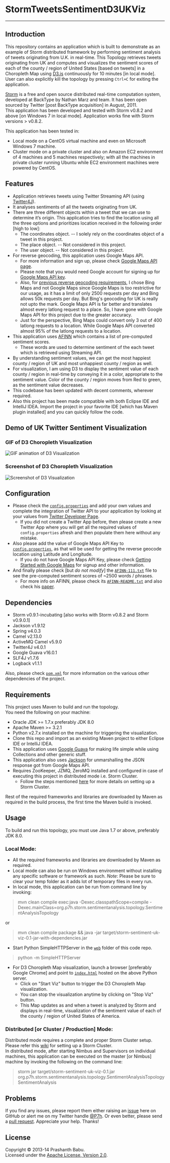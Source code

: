 # StormTweetsSentimentD3UKViz
----------

## Introduction
This repository contains an application which is built to demonstrate as an example of Storm distributed framework by performing sentiment analysis of tweets originating from U.K. in real-time. This Topology retrieves tweets originating from UK and computes and visualizes the sentiment scores of each of the county / region of United States [based on tweets] in a Choropleth Map using [D3.js](http://d3js.org) continuously for 10 minutes [in local mode]. User can also explicitly kill the topology by pressing `Ctrl+C` for exiting the application.

[Storm](http://storm-project.net) is a free and open source distributed real-time computation system, developed at BackType by Nathan Marz and team. It has been open sourced by Twitter [post BackType acquisition] in August, 2011.<br>
This application has been developed and tested with Storm v0.8.2 and above [on Windows 7 in local mode]. Application works fine with Storm versions > v0.8.2.<br>

This application has been tested in:<br>

+ Local mode on a CentOS virtual machine and even on Microsoft Windows 7 machine.
+ Cluster mode on a private cluster and also on Amazon EC2 environment of 4 machines and 5 machines respectively; with all the machines in private cluster running Ubuntu while EC2 environment machines were powered by CentOS.

## Features
* Application retrieves tweets using Twitter Streaming API (using [Twitter4J](http://twitter4j.org)).<br>
* It analyses sentiments of all the tweets originating from UK.
* There are three different objects within a tweet that we can use to determine it’s origin. This application tries to find the location using all the three options and prioritizes location received in the following order [high to low]:
	* The coordinates object. -- I solely rely on the coordinates object of a tweet in this project.
	* The place object. -- Not considered in this project.
	* The user object. -- Not considered in this project.
* For reverse geocoding, this application uses Google Maps API. 
	* For more information and sign up, please check [Google Maps API page](https://google-developers.appspot.com/maps/documentation/geocoding/#ReverseGeocoding).
	* Please note that you would need Google account for signing up for [Google Maps API key](https://google-developers.appspot.com/maps/documentation/geocoding/#api_key).
	* Also, for [previous reverse geocoding requirements](https://github.com/P7h/StormTweetsSentimentD3Viz), I chose Bing Maps and not Google Maps since Google Maps is too restrictive for our usage, as it has a limit of only 2500 requests per day and Bing allows 50k requests per day. But Bing's geocoding for UK is really not upto the mark. Google Maps API is far better and translates almost every latlong request to a place. So, I have gone with Google Maps API for this project due to the greater accuracy.
    * Just for the perspective, Bing Maps could convert only 3 out of 400 latlong requests to a location. While Google Maps API converted almost 95% of the latlong requests to a location.
* This application uses [AFINN](http://www2.imm.dtu.dk/pubdb/views/publication_details.php?id=6010) which contains a list of pre-computed sentiment scores.
	* These words are used to determine sentiment of the each tweet which is retrieved using Streaming API.
* By understanding sentiment values, we can get the most happiest county / region of UK and most unhappiest county / region as well.
* For visualization, I am using D3 to display the sentiment value of each county / region in real-time by conveying it in a color, appropriate to the sentiment value. Color of the county / region moves from Red to green, as the sentiment value decreases. 
* This codebase has been updated with decent comments, wherever required.
* Also this project has been made compatible with both Eclipse IDE and IntelliJ IDEA. Import the project in your favorite IDE [which has Maven plugin installed] and you can quickly follow the code.

## Demo of UK Twitter Sentiment Visualization
### GIF of D3 Choropleth Visualization
![GIF animation of D3 Visualization](D3_Viz.gif)

### Screenshot of D3 Choropleth Visualization
![Screenshot of D3 Visualization](D3_Viz.png)

## Configuration
* Please check the [`config.properties`](src/main/resources/config.properties#L3-6) and add your own values and complete the integration of Twitter API to your application by looking at your values from [Twitter Developer Page](https://dev.twitter.com/apps).<br>
	* If you did not create a Twitter App before, then please create a new Twitter App where you will get all the required values of `config.properties` afresh and then populate them here without any mistake.<br>
* Also please add the value of Google Maps API Key to [`config.properties`](src/main/resources/config.properties#L10), as that will be used for getting the reverse geocode location using Latitude and Longitude.<br>
	* If you do not have Google Maps API Key, please check [Getting Started with Google Maps](https://google-developers.appspot.com/maps/documentation/geocoding/#ReverseGeocoding) for signup and other information.<br>
* And finally please check [but _do not modify_] the [`AFINN-111.txt`](src/main/resources/AFINN-111.txt) file to see the pre-computed sentiment scores of ~2500 words / phrases.
	* For more info on AFINN, please check its [`AFINN-README.txt`](src/main/resources/AFINN-README.txt) and also check his [paper](http://www2.imm.dtu.dk/pubdb/views/publication_details.php?id=6010).

## Dependencies
* Storm v0.9.1-incubating [also works with Storm v0.8.2 and Storm v0.9.0.1]
* Jackson v1.9.12
* Spring v4.0.3
* Camel v2.13.0
* ActiveMQ Camel v5.9.0
* Twitter4J v4.0.1
* Google Guava v16.0.1
* SLF4J v1.7.6
* Logback v1.1.1

Also, please check [`pom.xml`](pom.xml) for more information on the various other dependencies of the project.<br>

## Requirements
This project uses Maven to build and run the topology.<br>
You need the following on your machine:

* Oracle JDK >= 1.7.x preferably JDK 8.0
* Apache Maven >= 3.2.1
* Python v2.7.x installed on the machine for triggering the visualization.
* Clone this repo and import as an existing Maven project to either Eclipse IDE or IntelliJ IDEA.
* This application uses [Google Guava](https://code.google.com/p/guava-libraries) for making life simple while using Collections and other generic stuff.
* This application also uses [Jackson](http://jackson.codehaus.org) for unmarshalling the JSON response got from Google Maps API.
* Requires ZooKeeper, JZMQ, ZeroMQ installed and configured in case of executing this project in distributed mode i.e. Storm Cluster.<br>
	- Follow the steps mentioned [here](https://github.com/nathanmarz/storm/wiki/Setting-up-a-Storm-cluster) for more details on setting up a Storm Cluster.<br>

Rest of the required frameworks and libraries are downloaded by Maven as required in the build process, the first time the Maven build is invoked.

## Usage
To build and run this topology, you must use Java 1.7 or above, preferably JDK 8.0.

### Local Mode:
* All the required frameworks and libraries are downloaded by Maven as required.<br>
* Local mode can also be run on Windows environment without installing any specific software or framework as such. *Note*: Please be sure to clear your temp folder as it adds lot of temporary files in every run.<br>
* In local mode, this application can be run from command line by invoking:

> mvn clean compile exec:java -Dexec.classpathScope=compile -Dexec.mainClass=org.p7h.storm.sentimentanalysis.topology.SentimentAnalysisTopology

or

> mvn clean compile package && java -jar target/storm-sentiment-uk-viz-0.1-jar-with-dependencies.jar

* Start Python SimpleHTTPServer in the [`web`](web) folder of this code repo. 
> python -m SimpleHTTPServer

* For D3 Choropleth Map visualization, launch a browser [preferably Google Chrome] and point to [`index.html`](http://localhost:8000) hosted on the above Python server.<br>
	* Click on "Start Viz" button to trigger the D3 Choropleth Map visualization.<br>
	* You can stop the visualization anytime by clicking on "Stop Viz" button.<br>
	* This Map updates as and when a tweet is analyzed by Storm and displays in real-time, visualization of the sentiment value of each of the county / region of United States of America.<br>

### Distributed [or Cluster / Production] Mode:
Distributed mode requires a complete and proper Storm Cluster setup. Please refer this [wiki](https://github.com/nathanmarz/storm/wiki/Setting-up-a-Storm-cluster) for setting up a Storm Cluster.<br>
In distributed mode, after starting Nimbus and Supervisors on individual machines, this application can be executed on the master [or Nimbus] machine by invoking the following on the command line:

> storm jar target/storm-sentiment-uk-viz-0.1.jar org.p7h.storm.sentimentanalysis.topology.SentimentAnalysisTopology SentimentAnalysis

## Problems
If you find any issues, please report them either raising an [issue](https://github.com/P7h/StormTweetsSentimentD3UKViz/issues) here on GitHub or alert me on my Twitter handle [@P7h](http://twitter.com/P7h). Or even better, please send a [pull request](https://github.com/P7h/StormTweetsSentimentD3UKViz/pulls).
Appreciate your help. Thanks!

## License
Copyright &copy; 2013-14 Prashanth Babu.<br>
Licensed under the [Apache License, Version 2.0](http://www.apache.org/licenses/LICENSE-2.0).
